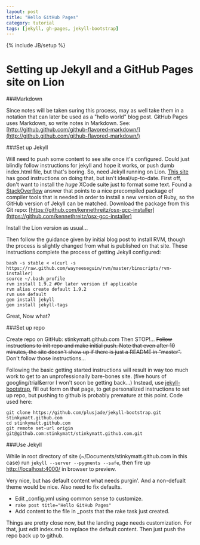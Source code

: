 ```yaml
---
layout: post
title: "Hello GitHub Pages"
category: tutorial 
tags: [jekyll, gh-pages, jekyll-bootstrap]
---
```

{% include JB/setup %}

Setting up Jekyll and a GitHub Pages site on Lion
===============================================

###Markdown

Since notes will be taken suring this process, may as well take them in a notation that can later be used as a "hello world" blog post. GitHub Pages uses Markdown, so write notes in Markdown. See: [http://github.github.com/github-flavored-markdown/](http://github.github.com/github-flavored-markdown/)

###Set up Jekyll

Will need to push some content to see site once it's configured. Could just blindly follow instructions for jekyll and hope it works, or push dumb index.html file, but that's boring. So, need Jekyll running on Lion. [This site](http://brandonbohling.com/2011/08/27/Installing-Jekyll-on-Mac/) has good instructions on doing that, but isn't ideal/up-to-date. First off, don't want to install the _huge_ XCode suite just to format some text. Found a [StackOverflow](http://stackoverflow.com/a/7033507/72676) answer that points to a nice precompiled package of compiler tools that is needed in order to install a new version of Ruby, so the GitHub version of Jekyll can be matched. Download the package from this Git repo: [https://github.com/kennethreitz/osx-gcc-installer](https://github.com/kennethreitz/osx-gcc-installer)

Install the Lion version as usual...

Then follow the guidance given by initial blog post to install RVM, though the process is slightly changed from what is published on that site. These instructions complete the process of getting Jekyll configured:

	bash -s stable < <(curl -s https://raw.github.com/wayneeseguin/rvm/master/binscripts/rvm-installer)
	source ~/.bash_profile
	rvm install 1.9.2 #Or later version if applicable
	rvm alias create default 1.9.2
	rvm use default
	gem install jekyll
	gem install jekyll-tags

Great, Now what?

###Set up repo

Create repo on GitHub: stinkymatt.github.com
Then STOP!... <del>Follow instructions to init repo and make initial push.
Note that even after 10 minutes, the site doesn't show up if there is just a README in "master".</del> Don't follow those instructions... 

Following the basic getting started instructions will result in way too much work to get to an unprofessionally bare-bones site. (five hours of googling/trial&error I won't soon be getting back...) Instead, use [jekyll-bootstrap](http://jekyllbootstrap.com/), fill out form on that page, to get personalized instructions to set up repo, but pushing to github is probably premature at this point. Code used here:

	git clone https://github.com/plusjade/jekyll-bootstrap.git stinkymatt.github.com
	cd stinkymatt.github.com
	git remote set-url origin git@github.com:stinkymatt/stinkymatt.github.com.git


###Use Jekyll

While in root directory of site (~/Documents/stinkymatt.github.com in this case) run ```jekyll --server --pygments --safe```, then fire up [http://localhost:4000/](http://localhost:4000/) in browser to preview.

Very nice, but has default content what needs purgin'. And a non-defualt theme would be nice. Also need to fix defaults.

* Edit \_config.yml using common sense to customize.
* ```rake post title="Hello GitHub Pages"```
* Add content to the file in \_posts that the rake task just created.

Things are pretty close now, but the landing page needs customization. For that, just edit index.md to replace the default content. Then just push the repo back up to github.



